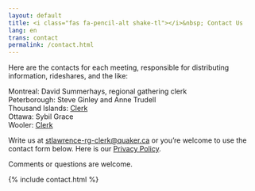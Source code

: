 ```yaml
---
layout: default
title: <i class="fas fa-pencil-alt shake-tl"></i>&nbsp; Contact Us
lang: en
trans: contact
permalink: /contact.html
---
```

Here are the contacts for each meeting, responsible for distributing information, rideshares, and the like:

Montreal: David Summerhays, regional gathering clerk  
Peterborough: Steve Ginley and Anne Trudell  
Thousand Islands: [Clerk](https://quaker.ca/meeting/thousand-islands-monthly-meeting/)  
Ottawa: Sybil Grace  
Wooler: [Clerk](https://quaker.ca/meeting/wooler-monthly-meeting/)  

Write us at [stlawrence-rg-clerk@quaker.ca](mailto:stlawrence-rg-clerk@quaker.ca) or you’re welcome to use the <i class="fas fa-pencil-alt"></i> contact form below. Here is our [Privacy Policy](privacy.html). 

Comments or questions are welcome.

{% include contact.html %}
